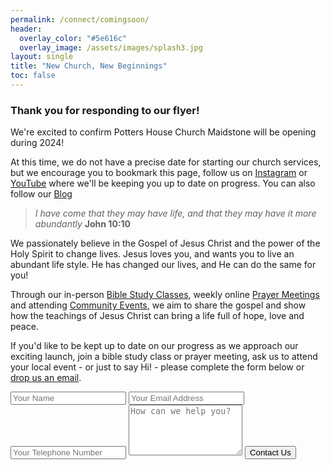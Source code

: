 ```yaml
---
permalink: /connect/comingsoon/
header:
  overlay_color: "#5e616c"
  overlay_image: /assets/images/splash3.jpg
layout: single
title: "New Church, New Beginnings"
toc: false
---
```


### Thank you for responding to our flyer!

We're excited to confirm Potters House Church Maidstone will be opening during 2024!

At this time, we do not have a precise date for starting our church services, but we encourage you to bookmark this page, follow us on [Instagram](https://instagram.com/phcmaidstone) or [YouTube](https://youtube.com/@phcmaidstone) where we'll be keeping you up to date on progress.  You can also follow our [Blog](/blog/)

> *I have come that they may have life, and that they may have it more abundantly*
> **John 10:10**

We passionately believe in the Gospel of Jesus Christ and the power of the Holy Spirit to change lives. Jesus loves you, and wants you to live an abundant life style. He has changed our lives, and He can do the same for you!

Through our in-person [Bible Study Classes](/bible-study/), weekly online [Prayer Meetings](/events/) and attending [Community Events](/events/), we aim to share the gospel and show how the teachings of Jesus Christ can bring a life full of hope, love and peace.

If you'd like to be kept up to date on our progress as we approach our exciting launch, join a bible study class or prayer meeting, ask us to attend your local event - or just to say Hi! - please complete the form below or [drop us an email](mailto:hello@phcmaidstone.co.uk).

<form action="https://formsubmit.co/d0b913960039794263b90db897969cf3" method="POST">
  <input type="text" name="name" placeholder="Your Name" required />
  <input type="email" name="email" placeholder="Your Email Address" required />
  <input type="phone" name="phone" placeholder="Your Telephone Number" optional />
  <textarea placeholder="How can we help you?" name="message" rows="5"></textarea>
  <button type="submit" class="btn btn--primary">Contact Us</button>
</form>
